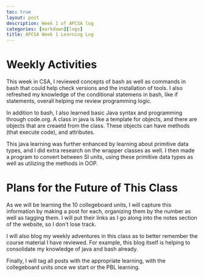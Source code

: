 ```yaml
---
toc: true
layout: post
description: Week 1 of APCSA log
categories: [markdown][logs]
title: APCSA Week 1 Learning Log
---
```

# Weekly Activities

This week in CSA, I reviewed concepts of bash as well as commands in bash that could help check versions and the installation of tools. I also refreshed my knowledge of the conditional statemens in bash, like if statements, overall helping me review programming logic.

In addition to bash, I also learned basic Java syntax and programming through code.org. A class in java is like a template for objects, and there are objects that are creaetd from the class. These objects can have methods (that execute code), and attributes.

This java learning was further enhanced by learning about primitive data types, and I did extra research on the wrapper classes as well. I then made a program to convert between SI units, using these primitive data types as well as utilizing the methods in OOP. 

# Plans for the Future of This Class

As we will be learning the 10 collegeboard units, I will capture this information by making a post for each, organizing them by the number as well as tagging them. I will put their links as I go along into the notes section of the website, so I don't lose track.

I will also blog my weekly adventures in this class as to better remember the course material I have reviewed. For example, this blog itself is helping to consolidate my knowledge of java and bash already.

Finally, I will tag all posts with the appropriate learning, with the collegeboard units once we start or the PBL learning.